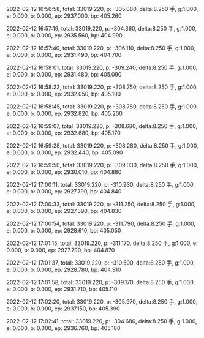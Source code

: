 2022-02-12 16:56:58, total: 33019.220, p: -305.080, delta:8.250 手, g:1.000, e: 0.000, b: 0.000, ep: 2937.000, bp: 405.260

2022-02-12 16:57:19, total: 33019.220, p: -304.360, delta:8.250 手, g:1.000, e: 0.000, b: 0.000, ep: 2935.560, bp: 404.990

2022-02-12 16:57:40, total: 33019.220, p: -306.110, delta:8.250 手, g:1.000, e: 0.000, b: 0.000, ep: 2931.490, bp: 404.700

2022-02-12 16:58:01, total: 33019.220, p: -309.240, delta:8.250 手, g:1.000, e: 0.000, b: 0.000, ep: 2931.480, bp: 405.090

2022-02-12 16:58:22, total: 33019.220, p: -308.750, delta:8.250 手, g:1.000, e: 0.000, b: 0.000, ep: 2932.050, bp: 405.100

2022-02-12 16:58:45, total: 33019.220, p: -308.780, delta:8.250 手, g:1.000, e: 0.000, b: 0.000, ep: 2932.820, bp: 405.200

2022-02-12 16:59:07, total: 33019.220, p: -308.680, delta:8.250 手, g:1.000, e: 0.000, b: 0.000, ep: 2932.680, bp: 405.170

2022-02-12 16:59:28, total: 33019.220, p: -308.280, delta:8.250 手, g:1.000, e: 0.000, b: 0.000, ep: 2932.440, bp: 405.090

2022-02-12 16:59:50, total: 33019.220, p: -309.030, delta:8.250 手, g:1.000, e: 0.000, b: 0.000, ep: 2930.010, bp: 404.880

2022-02-12 17:00:11, total: 33019.220, p: -310.930, delta:8.250 手, g:1.000, e: 0.000, b: 0.000, ep: 2927.790, bp: 404.840

2022-02-12 17:00:33, total: 33019.220, p: -311.250, delta:8.250 手, g:1.000, e: 0.000, b: 0.000, ep: 2927.390, bp: 404.830

2022-02-12 17:00:54, total: 33019.220, p: -311.790, delta:8.250 手, g:1.000, e: 0.000, b: 0.000, ep: 2928.610, bp: 405.050

2022-02-12 17:01:15, total: 33019.220, p: -311.170, delta:8.250 手, g:1.000, e: 0.000, b: 0.000, ep: 2927.790, bp: 404.870

2022-02-12 17:01:37, total: 33019.220, p: -310.500, delta:8.250 手, g:1.000, e: 0.000, b: 0.000, ep: 2928.780, bp: 404.910

2022-02-12 17:01:58, total: 33019.220, p: -309.170, delta:8.250 手, g:1.000, e: 0.000, b: 0.000, ep: 2931.710, bp: 405.110

2022-02-12 17:02:20, total: 33019.220, p: -305.970, delta:8.250 手, g:1.000, e: 0.000, b: 0.000, ep: 2937.150, bp: 405.390

2022-02-12 17:02:41, total: 33019.220, p: -304.680, delta:8.250 手, g:1.000, e: 0.000, b: 0.000, ep: 2936.760, bp: 405.180